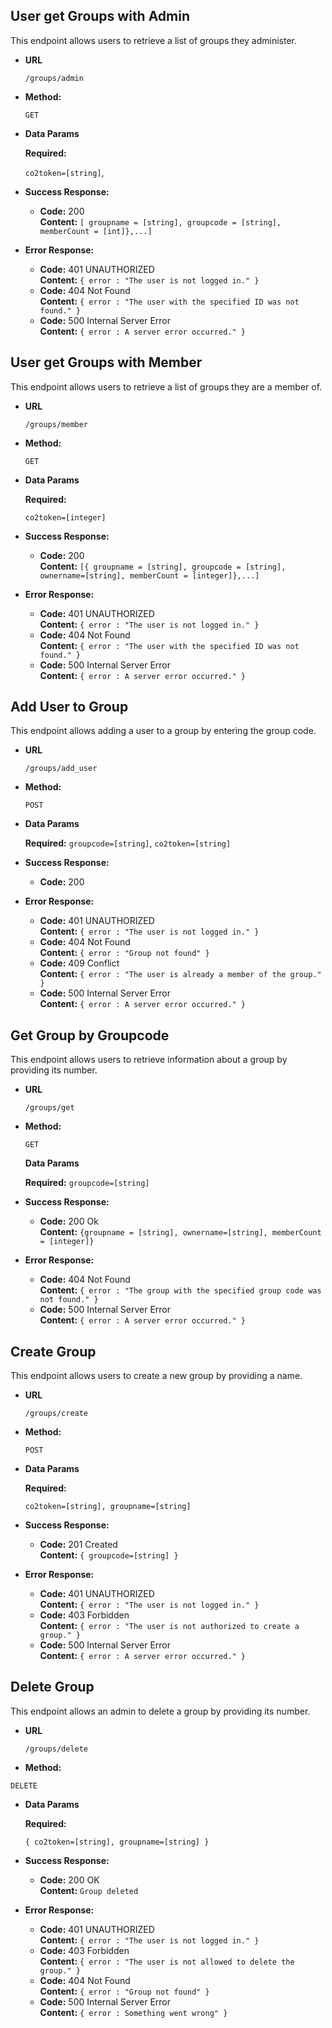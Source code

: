 ## **User get Groups with Admin**

This endpoint allows users to retrieve a list of groups they administer.

- **URL**

  `/groups/admin`

- **Method:**

  `GET`

- **Data Params**

  **Required:**

  `co2token=[string]`,

- **Success Response:**

  - **Code:** 200 <br />
    **Content:** `[ groupname = [string], groupcode = [string], memberCount = [int]},...]`

- **Error Response:**

  - **Code:** 401 UNAUTHORIZED <br />
    **Content:** `{ error : "The user is not logged in." }`
  - **Code:** 404 Not Found<br />
    **Content:** `{ error : "The user with the specified ID was not found." }`
  - **Code:** 500 Internal Server Error<br />
    **Content:** `{ error : A server error occurred." }` 

## **User get Groups with Member**

This endpoint allows users to retrieve a list of groups they are a member of.

- **URL**

  `/groups/member`


- **Method:**


  `GET`

- **Data Params**

  **Required:**

  `co2token=[integer]`

- **Success Response:**

  - **Code:** 200 <br />
    **Content:** `[{ groupname = [string], groupcode = [string], ownername=[string], memberCount = [integer]},...] `


- **Error Response:**

  - **Code:** 401 UNAUTHORIZED <br />
    **Content:** `{ error : "The user is not logged in." }`
  - **Code:** 404 Not Found<br />
    **Content:** `{ error : "The user with the specified ID was not found." }`
  - **Code:** 500 Internal Server Error<br />
    **Content:** `{ error : A server error occurred." }`

## **Add User to Group**

This endpoint allows adding a user to a group by entering the group code.

- **URL**

  `/groups/add_user`

- **Method:**

  `POST`

- **Data Params**

  **Required:**
  `groupcode=[string]`,
  `co2token=[string]`

- **Success Response:**

  - **Code:** 200 <br />

- **Error Response:**

  - **Code:** 401 UNAUTHORIZED <br />
    **Content:** `{ error : "The user is not logged in." }`
  - **Code:** 404 Not Found<br />
    **Content:** `{ error : "Group not found" }`
  - **Code:** 409 Conflict<br />
    **Content:** `{ error : "The user is already a member of the group." }`
  - **Code:** 500 Internal Server Error<br />
    **Content:** `{ error : A server error occurred." }`

## **Get Group by Groupcode**

This endpoint allows users to retrieve information about a group by providing its number.

- **URL**

  `/groups/get`

- **Method:**

  `GET`

  **Data Params**

  **Required:**
  `groupcode=[string]`


- **Success Response:**

  - **Code:** 200 Ok<br />
    **Content:** `{groupname = [string], ownername=[string], memberCount = [integer]}`

- **Error Response:**

  - **Code:** 404 Not Found<br />
    **Content:** `{ error : "The group with the specified group code was not found." }`
  - **Code:** 500 Internal Server Error<br />
    **Content:** `{ error : A server error occurred." }` 

## **Create Group**

This endpoint allows users to create a new group by providing a name.

- **URL**

  `/groups/create`

- **Method:**

  `POST`

- **Data Params**

  **Required:**

  `co2token=[string], groupname=[string]`

- **Success Response:**

  - **Code:** 201 Created<br />
    **Content:** `{ groupcode=[string] }`

- **Error Response:**

  - **Code:** 401 UNAUTHORIZED <br />
    **Content:** `{ error : "The user is not logged in." }`
  - **Code:** 403 Forbidden <br />
    **Content:** `{ error : "The user is not authorized to create a group." }`
  - **Code:** 500 Internal Server Error<br />
    **Content:** `{ error : A server error occurred." }`

**Delete Group**
---

This endpoint allows an admin to delete a group by providing its number.

- **URL**

  `/groups/delete`

- **Method:**

`DELETE`

- **Data Params**

  **Required:**

   `{ co2token=[string], groupname=[string] }`

- **Success Response:**

  - **Code:** 200 OK<br />
    **Content:** `Group deleted`
  

- **Error Response:**

  - **Code:** 401 UNAUTHORIZED <br />
    **Content:** `{ error : "The user is not logged in." }`
  - **Code:** 403 Forbidden <br />
    **Content:** `{ error : "The user is not allowed to delete the group." }`
  - **Code:** 404 Not Found<br />
    **Content:** `{ error : "Group not found" }`
  - **Code:** 500 Internal Server Error<br />
    **Content:** `{ error : Something went wrong" }`
